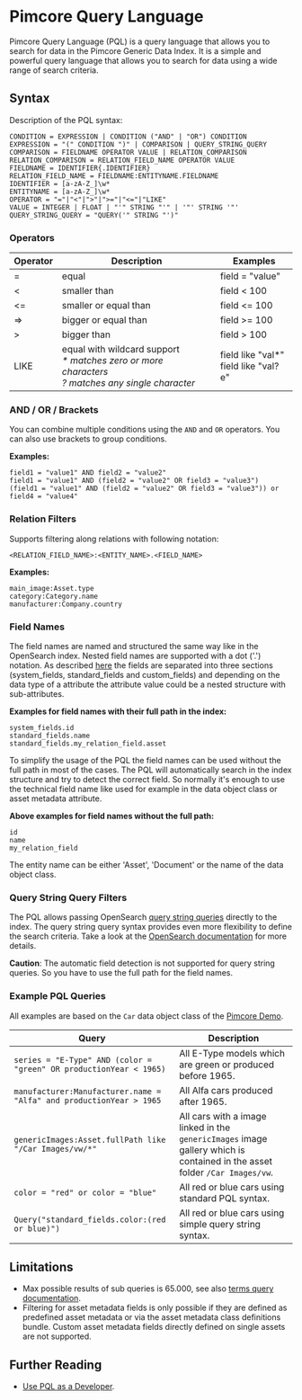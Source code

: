 # Pimcore Query Language

Pimcore Query Language (PQL) is a query language that allows you to search for data in the Pimcore Generic Data Index. It is a simple and powerful query language that allows you to search for data using a wide range of search criteria.

## Syntax

Description of the PQL syntax:

```
CONDITION = EXPRESSION | CONDITION ("AND" | "OR") CONDITION
EXPRESSION = "(" CONDITION ")" | COMPARISON | QUERY_STRING_QUERY
COMPARISON = FIELDNAME OPERATOR VALUE | RELATION_COMPARISON
RELATION_COMPARISON = RELATION_FIELD_NAME OPERATOR VALUE
FIELDNAME = IDENTIFIER{.IDENTIFIER}                         
RELATION_FIELD_NAME = FIELDNAME:ENTITYNAME.FIELDNAME      
IDENTIFIER = [a-zA-Z_]\w*
ENTITYNAME = [a-zA-Z_]\w*
OPERATOR = "="|"<"|">"|">="|"<="|"LIKE"
VALUE = INTEGER | FLOAT | "'" STRING "'" | '"' STRING '"'
QUERY_STRING_QUERY = "QUERY('" STRING "')"
```

### Operators

| Operator | Description                                                                                                  | Examples                               |
|----------|--------------------------------------------------------------------------------------------------------------|----------------------------------------|
| =        | equal                                                                                                        | field = "value"                        |
| <        | smaller than                                                                                                 | field < 100                            |
| <=       | smaller or equal than                                                                                        | field <= 100                           |
| =>       | bigger or equal than                                                                                         | field >= 100                           |
| >        | bigger than                                                                                                  | field > 100                            |
| LIKE     | equal with wildcard support<br><em>* matches zero or more characters<br> ? matches any single character</em> | field like "val*"<br>field like "val?e" |

### AND / OR / Brackets

You can combine multiple conditions using the `AND` and `OR` operators. You can also use brackets to group conditions.

**Examples:**

```
field1 = "value1" AND field2 = "value2"
field1 = "value1" AND (field2 = "value2" OR field3 = "value3")
(field1 = "value1" AND (field2 = "value2" OR field3 = "value3")) or field4 = "value4"
```


### Relation Filters

Supports filtering along relations with following notation:

`<RELATION_FIELD_NAME>:<ENTITY_NAME>.<FIELD_NAME>`

**Examples:**

```
main_image:Asset.type
category:Category.name
manufacturer:Company.country
```


### Field Names

The field names are named and structured the same way like in the OpenSearch index. Nested field names are supported with a dot ('.') notation.
As described [here](../../05_Extending_Data_Index/06_Extend_Search_Index.md) the fields are separated into three sections (system_fields, standard_fields and custom_fields) and depending on the data type of a attribute the attribute value could be a nested structure with sub-attributes.


**Examples for field names with their full path in the index:**

```
system_fields.id
standard_fields.name
standard_fields.my_relation_field.asset
```

To simplify the usage of the PQL the field names can be used without the full path in most of the cases. The PQL will automatically search in the index structure and try to detect the correct field. So normally it's enough to use the technical field name like used for example in the data object class or asset metadata attribute.

**Above examples for field names without the full path:**

```
id
name
my_relation_field
```

The entity name can be either 'Asset', 'Document' or the name of the data object class.

### Query String Query Filters

The PQL allows passing OpenSearch [query string queries](https://opensearch.org/docs/latest/query-dsl/full-text/query-string/#query-string-syntax) directly to the index. The query string query syntax provides even more flexibility to define the search criteria. Take a look at the [OpenSearch documentation](https://opensearch.org/docs/latest/query-dsl/full-text/query-string/#query-string-syntax) for more details.

**Caution**: The automatic field detection is not supported for query string queries. So you have to use the full path for the field names.

### Example PQL Queries

All examples are based on the `Car` data object class of the [Pimcore Demo](https://pimcore.com/en/try).

| Query                                                               | Description                                                                                                               | 
|---------------------------------------------------------------------|---------------------------------------------------------------------------------------------------------------------------|
| `series = "E-Type" AND (color = "green" OR productionYear < 1965)`  | All E-Type models which are green or produced before 1965.                                                                |
| `manufacturer:Manufacturer.name = "Alfa" and productionYear > 1965` | All Alfa cars produced after 1965.                                                                                        |
| `genericImages:Asset.fullPath like "/Car Images/vw/*"`              | All cars with a image linked in the `genericImages` image gallery which is contained in the asset folder `/Car Images/vw`. |
| `color = "red" or color = "blue"`                                   | All red or blue cars using standard PQL syntax.                                                                           |
| `Query("standard_fields.color:(red or blue)")`                      | All red or blue cars using simple query string syntax.                                                                    |


## Limitations

* Max possible results of sub queries is 65.000, see also [terms query documentation](https://opensearch.org/docs/latest/query-dsl/term/terms/#:~:text=By%20default%2C%20the%20maximum%20number,of%20terms%20in%20the%20query.).
* Filtering for asset metadata fields is only possible if they are defined as predefined asset metadata or via the asset metadata class definitions bundle. Custom asset metadata fields directly defined on single assets are not supported.

## Further Reading

- [Use PQL as a Developer](./03_Use_PQL_as_Developer.md).
